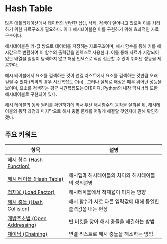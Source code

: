 # Hash Table

많은 애플리케이션에서 데이터의 빈번한 삽입, 삭제, 검색이 일어나고 있으며 이를 처리하기 위한 자료구조가 필요하다. 이때 해시테이블은 이를 구현하기 위해 효과적인 자료구조이다.

해시테이블은 키-값 쌍으로 데이터를 저장하는 자료구조이며, 해시 함수를 통해 키를 해시값으로 변환하여 이 함수의 출력값을 인덱스로 사용한다. 이를 통해 자료가 저장되어 있는 배열을 일일이 탐색하지 않고 해당 인덱스로 직접 접근할 수 있어 뛰어난 성능을 제공한다.

해시 테이블에서 요소를 검색하는 것이 연결 리스트에서 요소를 검색하는 것만큼 오래 걸릴 수 있다.(최악의 경우 시간복잡도 O(n)). 그러나 실제로 해싱은 매우 뛰어난 성능을 보이며, 요소를 검색하는 평균 시간복잡도는 O(1)이다.
Python의 내장 딕셔너리 또한 해시테이블로 구현되어 있다.

해시 테이블의 동작 원리를 확인하기에 앞서 우선 해시함수의 동작을 살펴본 뒤, 해시테이블의 동작 과정과 마지막으로 해시 충돌 문제를 어떻게 해결할 것인지에 관해 확인하겠다.

## 주요 키워드
| 항목 | 설명 |
| --- | --- |
| [해시 함수 (Hash Function)]() |  |
| [해시 테이블 (Hash Table)](/docs/ch9_hash_table/hash_table.md) | 해시맵과 해시테이블의 차이와 해시테이블의 정의설명 |
| [적재율 (Load Factor)](/docs/ch9_hash_table/load_factor.md) | 해시테이블에서 적재율이 미치는 영향 |
| [해시 충돌 (Hash Collision)](/docs/ch9_hash_table/hash_collision.md) | 해시 함수가 서로 다른 입력값에 대해 동일한 출력값을 내는 현상 |
| [개방주소법 (Open Addressing)](/docs/ch9_hash_table/open_addressing.md) | 빈 버킷을 찾아 해시 충돌을 해결하는 방법 |
| [체이닝 (Chaining)](/docs/ch9_hash_table/chaining.md#chaining) | 연결 리스트로 해시 충돌을 해소하는 방법 |